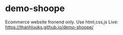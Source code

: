 # demo-shoope

Ecommerce website fronend only.
Use html,css,js
Live: https://thanhluuks.github.io/demo-shoope/